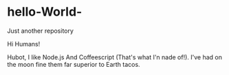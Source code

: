 # hello-World-
Just another repository

Hi Humans!

Hubot, I like Node.js And Coffeescript (That's what I'n nade of!).
I've had on the moon fine them far superior to Earth tacos.

